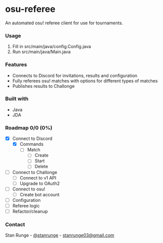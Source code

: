 # osu-referee
An automated osu! referee client for use for tournaments.

### Usage
1. Fill in src/main/java/config.Config.java
2. Run src/main/java/Main.java

### Features
- Connects to Discord for invitations, results and configuration
- Fully referees osu! matches with options for different types of matches
- Publishes results to Challonge

### Built with
- Java
- JDA

### Roadmap 0/0 (0%)
- [x] Connect to Discord
  - [x] Commands
    - [ ] Match
      - [ ] Create
      - [ ] Start
      - [ ] Delete
- [ ] Connect to Challonge
  - [ ] Connect to v1 API
  - [ ] Upgrade to OAuth2
- [ ] Connect to osu!
  - [ ] Create bot account
- [ ] Configuration
- [ ] Referee logic
- [ ] Refactor/cleanup

### Contact
Stan Runge - [@stanrunge](https://www.twitter.com/stanrunge) - stanrunge03@gmail.com